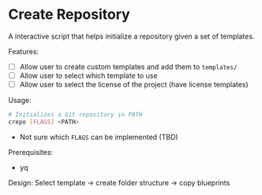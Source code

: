 # Create Repository

A interactive script that helps initialize a repository given a set of templates.

Features:

- [ ] Allow user to create custom templates and add them to `templates/`
- [ ] Allow user to select which template to use
- [ ] Allow user to select the license of the project (have license templates)

Usage:

```sh
# Initializes a Git repository in PATH
crepo [FLAGS] <PATH>
```

- Not sure which `FLAGS` can be implemented (TBD)

Prerequisites:
- yq

Design:
Select template -> create folder structure -> copy blueprints
